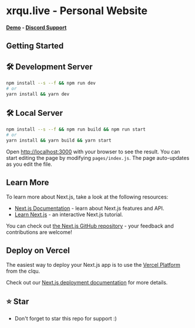 # xrqu.live - Personal Website<br/>
#### [Demo](https://xrqu.live) - [Discord Support](https://discord.com/users/850299286595698718)



## Getting Started

## 🛠 Development Server

```bash
npm install --s --f && npm run dev
# or
yarn install && yarn dev
```
## 🛠 Local Server
```bash
npm install --s --f && npm run build && npm run start
# or
yarn install && yarn build && yarn start
```
Open [http://localhost:3000](http://localhost:3000) with your browser to see the result.
You can start editing the page by modifying `pages/index.js`. The page auto-updates as you edit the file.


## Learn More

To learn more about Next.js, take a look at the following resources:

- [Next.js Documentation](https://nextjs.org/docs) - learn about Next.js features and API.
- [Learn Next.js](https://nextjs.org/learn) - an interactive Next.js tutorial.

You can check out [the Next.js GitHub repository](https://github.com/vercel/next.js/) - your feedback and contributions are welcome!

## Deploy on Vercel

The easiest way to deploy your Next.js app is to use the [Vercel Platform](https://vercel.com/new/import?s=https://github.com/clqu/clqu.live&utm_source=clqu.live) from the clqu.

Check out our [Next.js deployment documentation](https://nextjs.org/docs/deployment) for more details.

## ⭐ Star
 - Don't forget to star this repo for support :)
